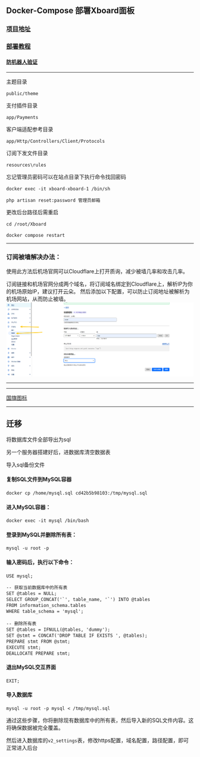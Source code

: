 ## Docker-Compose 部署Xboard面板


### [项目地址](https://github.com/cedar2025/Xboard)

### [部署教程](https://github.com/cedar2025/Xboard/blob/dev/docs/docker-compose%E5%AE%89%E8%A3%85%E6%8C%87%E5%8D%97.md)

#### [防机器人验证](https://www.google.com/recaptcha/admin/create)
---

主题目录
```
public/theme
```

支付插件目录
```
app/Payments
```

客户端适配参考目录
```
app/Http/Controllers/Client/Protocols
```

订阅下发文件目录
```
resources\rules
```

忘记管理员密码可以在站点目录下执行命令找回密码
```
docker exec -it xboard-xboard-1 /bin/sh
```
```
php artisan reset:password 管理员邮箱
```
更改后台路径后需重启
```
cd /root/Xboard
```
```
docker compose restart
```
---

###  订阅被墙解决办法：

使用此方法后机场官网可以Cloudflare上打开质询，减少被墙几率和攻击几率。

订阅链接和机场官网分成两个域名，将订阅域名绑定到Cloudflare上，解析IP为你的机场原始IP，建议打开云朵。
然后添加以下配置，可以防止订阅地址被解析为机场网站，从而防止被墙。
![alt](/png/jichangurl.png)




---


---

[国旗图标](https://www.emojiall.com/zh-hans/sub-categories/J2)

---



## 迁移

将数据库文件全部导出为sql

另一个服务器搭建好后，进数据库清空数据表

导入sql备份文件



#### 复制SQL文件到MySQL容器
```
docker cp /home/mysql.sql cd42b5b98103:/tmp/mysql.sql
```
#### 进入MySQL容器：

```
docker exec -it mysql /bin/bash
```
#### 登录到MySQL并删除所有表：
```
mysql -u root -p
```
#### 输入密码后，执行以下命令：
```
USE mysql;
```
```
-- 获取当前数据库中的所有表
SET @tables = NULL;
SELECT GROUP_CONCAT('`', table_name, '`') INTO @tables
FROM information_schema.tables 
WHERE table_schema = 'mysql';

-- 删除所有表
SET @tables = IFNULL(@tables, 'dummy');
SET @stmt = CONCAT('DROP TABLE IF EXISTS ', @tables);
PREPARE stmt FROM @stmt;
EXECUTE stmt;
DEALLOCATE PREPARE stmt;
```

#### 退出MySQL交互界面
```
EXIT;
```
#### 导入数据库
```
mysql -u root -p mysql < /tmp/mysql.sql
```
通过这些步骤，你将删除现有数据库中的所有表，然后导入新的SQL文件内容。这将确保数据被完全覆盖。

然后进入数据库的`v2_settings`表，修改https配置，域名配置，路径配置，即可正常进入后台
